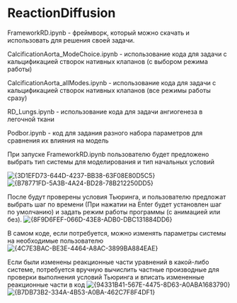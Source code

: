 # ReactionDiffusion

FrameworkRD.ipynb - фреймворк, который можно скачать и использовать для решения своей задачи. 

CalcificationAorta_ModeChoice.ipynb - использование кода для задачи с кальцификацией створок нативных клапанов (с выбором режима работы)

CalcificationAorta_allModes.ipynb - использование кода для задачи с кальцификацией створок нативных клапанов (все режимы работы сразу)

RD_Lungs.ipynb - использование кода для задачи ангиогенеза в легочной ткани

Podbor.ipynb - код для задания разного набора параметров для сравнения их влияния на модель

При запуске FrameworkRD.ipynb пользователю будет предложено выбрать тип системы для моделирования и тип начальных условий

![{3D1EFD73-644D-4237-BB38-63F08E80D5C5}](https://github.com/user-attachments/assets/2995f5dc-6d06-4f99-9d84-924327d84428)
![{B78771FD-5A3B-4A24-BD28-78B212250DD5}](https://github.com/user-attachments/assets/3114eda4-49cf-4f95-bb34-58a9fd6b7004)

После будут проверены условия Тьюринга, и пользователю предложат выбрать шаг по времени (При нажатии на Enter будет установлен шаг по умолчанию) и задать режим работы программы (с анимацией или без).
![{8F9D6FEF-066D-43E8-ADB0-DBC131884DD6}](https://github.com/user-attachments/assets/81534dc6-811f-4f5d-a2d8-f26a1b21d70b)

В самом коде, если потребуется, можно изменять параметры системы на необходимые пользователю
![{4C7E3BAC-BE3E-4464-A8AC-3899BA884EAE}](https://github.com/user-attachments/assets/f57af479-cd4c-497f-9e24-e60e2c7a05bd)

Если были изменены реакционные части уравнений в какой-либо системе, потребуется вручную вычислить частные производные для проверки выполнения условий Тьюринга и вписать измененные реакционные части в код
![{94331B41-567E-4475-8D63-A0ABA1683790}](https://github.com/user-attachments/assets/e74cc55e-99a7-4b12-a91c-b53716b6a911)
![{B7DB73B2-334A-4B53-A0BA-462C7F8F4DF1}](https://github.com/user-attachments/assets/7badd538-8a15-440c-987c-a0b2d726438e)





